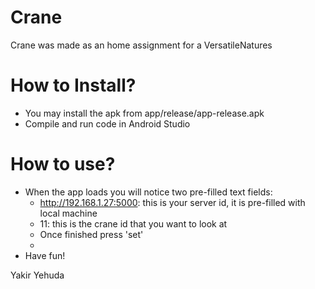 # Crane
Crane was made as an home assignment for a VersatileNatures 
  
# How to Install?

  - You may install the apk from app/release/app-release.apk
  - Compile and run code in Android Studio

# How to use?
  - When the app loads you will notice two pre-filled text fields:
    * http://192.168.1.27:5000: this is your server id, it is pre-filled with local machine
    * 11: this is the crane id that you want to look at
    * Once finished press 'set'
    * 
- Have fun!

Yakir Yehuda